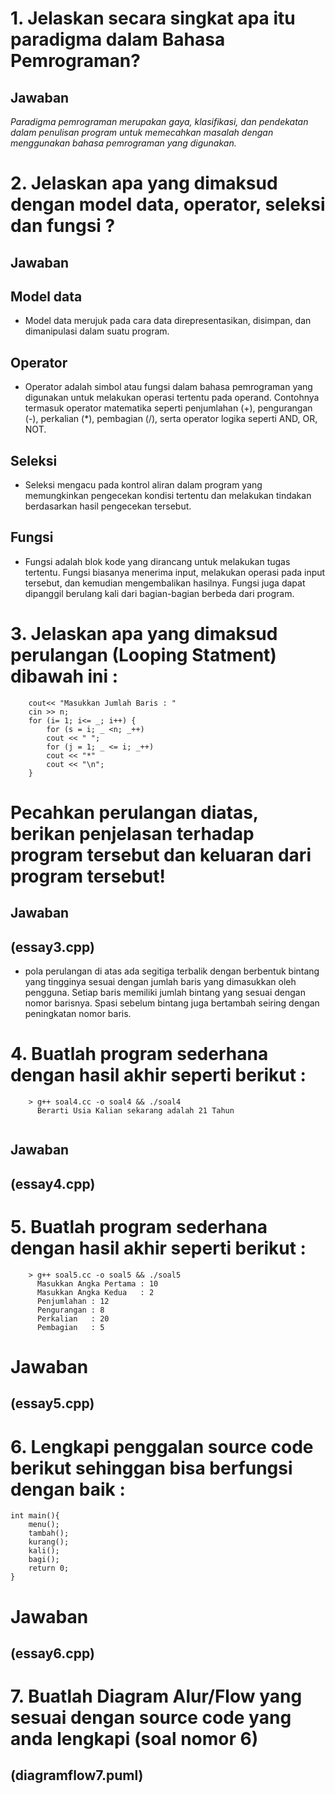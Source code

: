 # 1. Jelaskan secara singkat apa itu paradigma dalam Bahasa Pemrograman?
## Jawaban 

*Paradigma pemrograman merupakan gaya, klasifikasi, dan pendekatan dalam penulisan program untuk memecahkan masalah dengan menggunakan bahasa pemrograman yang digunakan.*

# 2. Jelaskan apa yang dimaksud dengan model data, operator, seleksi dan fungsi ?
## Jawaban 
## Model data
 * Model data merujuk pada cara data direpresentasikan, disimpan, dan dimanipulasi dalam suatu program.
## Operator
* Operator adalah simbol atau fungsi dalam bahasa pemrograman yang digunakan untuk melakukan operasi tertentu pada operand. Contohnya termasuk operator matematika seperti penjumlahan (+), pengurangan (-), perkalian (*), pembagian (/), serta operator logika seperti AND, OR, NOT.
## Seleksi
* Seleksi mengacu pada kontrol aliran dalam program yang memungkinkan pengecekan kondisi tertentu dan melakukan tindakan berdasarkan hasil pengecekan tersebut.
## Fungsi
* Fungsi adalah blok kode yang dirancang untuk melakukan tugas tertentu. Fungsi biasanya menerima input, melakukan operasi pada input tersebut, dan kemudian mengembalikan hasilnya. Fungsi juga dapat dipanggil berulang kali dari bagian-bagian berbeda dari program.
 

# 3. Jelaskan apa yang dimaksud perulangan (Looping Statment) dibawah ini :
```int n, _, i, _;
	cout<< "Masukkan Jumlah Baris : "
	cin >> n;
    for (i= 1; i<= _; i++) {
        for (s = i; _ <n; _++)
        cout << " ";
        for (j = 1; _ <= i; _++)
        cout << "*"
        cout << "\n";
    }
```
# Pecahkan perulangan diatas, berikan penjelasan terhadap program tersebut dan keluaran dari program tersebut!
## Jawaban 
## (essay3.cpp)

* pola perulangan di atas ada segitiga terbalik dengan berbentuk bintang yang tingginya sesuai dengan jumlah baris yang dimasukkan oleh pengguna. Setiap baris memiliki jumlah bintang yang sesuai dengan nomor barisnya. Spasi sebelum bintang juga bertambah seiring dengan peningkatan nomor baris.

# 4. Buatlah program sederhana dengan hasil akhir seperti berikut :

```
	> g++ soal4.cc -o soal4 && ./soal4
      Berarti Usia Kalian sekarang adalah 21 Tahun
    
```
## Jawaban 
## (essay4.cpp)

# 5. Buatlah program sederhana dengan hasil akhir seperti berikut :
```
	> g++ soal5.cc -o soal5 && ./soal5
      Masukkan Angka Pertama : 10 
      Masukkan Angka Kedua   : 2
      Penjumlahan : 12 
      Pengurangan : 8 
      Perkalian   : 20 
      Pembagian   : 5
```
# Jawaban 
## (essay5.cpp)

# 6. Lengkapi penggalan source code berikut sehinggan bisa berfungsi dengan baik :
``` 
int main(){
	menu();
	tambah();
	kurang();
	kali();
	bagi();
	return 0;
}
```
# Jawaban 
## (essay6.cpp)

# 7. Buatlah Diagram Alur/Flow yang sesuai dengan source code yang anda lengkapi (soal nomor 6)
## (diagramflow7.puml)